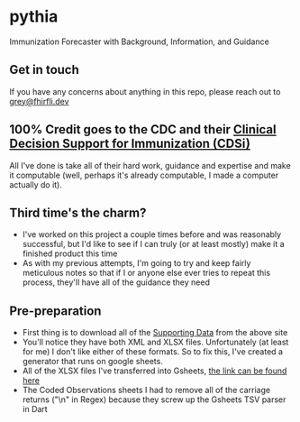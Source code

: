 # pythia

Immunization Forecaster with Background, Information, and Guidance

## Get in touch

If you have any concerns about anything in this repo, please reach out to [grey@fhirfli.dev](grey@fhirfli.dev)

## 100% Credit goes to the CDC and their [Clinical Decision Support for Immunization (CDSi)](https://www.cdc.gov/vaccines/programs/iis/cdsi.html)

All I've done is take all of their hard work, guidance and expertise and make it computable (well, perhaps it's already computable, I made a computer actually do it).

## Third time's the charm?

- I've worked on this project a couple times before and was reasonably successful, but I'd like to see if I can truly (or at least mostly) make it a finished product this time
- As with my previous attempts, I'm going to try and keep fairly meticulous notes so that if I or anyone else ever tries to repeat this process, they'll have all of the guidance they need

## Pre-preparation

- First thing is to download all of the [Supporting Data](https://www.cdc.gov/vaccines/programs/iis/downloads/supporting-data-4.40-508.zip) from the above site
- You'll notice they have both XML and XLSX files. Unfortunately (at least for me) I don't like either of these formats. So to fix this, I've created a generator that runs on google sheets.
- All of the XLSX files I've transferred into Gsheets, [the link can be found here](https://drive.google.com/drive/folders/1LUDu9y85qd0aJwFtvwv0h3fQUafqfTDq?usp=sharing)
- The Coded Observations sheets I had to remove all of the carriage returns ("\n" in Regex) because they screw up the Gsheets TSV parser in Dart
